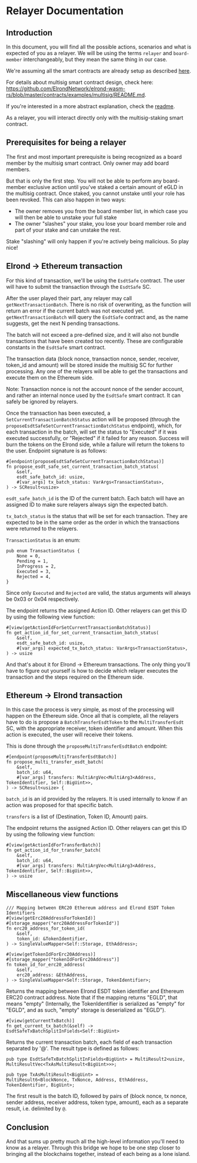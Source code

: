 # Relayer Documentation

## Introduction

In this document, you will find all the possible actions, scenarios and what is expected of you as a relayer. We will be using the terms `relayer` and `board-member` interchangeably, but they mean the same thing in our case.  

We're assuming all the smart contracts are already setup as described [here](setup.md).    

For details about multisig smart contract design, check here: https://github.com/ElrondNetwork/elrond-wasm-rs/blob/master/contracts/examples/multisig/README.md.  

If you're interested in a more abstract explanation, check the [readme](../README.md).  

As a relayer, you will interact directly only with the multisig-staking smart contract.  

## Prerequisites for being a relayer

The first and most important prerequisite is being recognized as a board member by the multisig smart contract. Only owner may add board members.  

But that is only the first step. You will not be able to perform any board-member exclusive action until you've staked a certain amount of eGLD in the multisig contract. Once staked, you cannot unstake until your role has been revoked.  This can also happen in two ways:
- The owner removes you from the board member list, in which case you will then be able to unstake your full stake
- The owner "slashes" your stake, you lose your board member role and part of your stake and can unstake the rest.  

Stake "slashing" will only happen if you're actively being malicious. So play nice!  

## Elrond -> Ethereum transaction

For this kind of transaction, we'll be using the `EsdtSafe` contract. The user will have to submit the transaction through the `EsdtSafe` SC.  

After the user played their part, any relayer may call `getNextTransactionBatch`. There is no risk of overwriting, as the function will return an error if the current batch was not executed yet. `getNextTransactionBatch` will query the `EsdtSafe` contract and, as the name suggests, get the next N pending transactions. 

The batch will not exceed a pre-defined size, and it will also not bundle transactions that have been created too recently. These are configurable constants in the `EsdtSafe` smart contract.  

The transaction data (block nonce, transaction nonce, sender, receiver, token_id and amount) will be stored inside the multisig SC for further processing. Any one of the relayers will be able to get the transactions and execute them on the Ethereum side.  

Note: Transaction nonce is not the account nonce of the sender account, and rather an internal nonce used by the `EsdtSafe` smart contract. It can safely be ignored by relayers.  

Once the transaction has been executed, a `SetCurrentTransactionBatchStatus` action will be proposed (through the `proposeEsdtSafeSetCurrentTransactionBatchStatus` endpoint), which, for each transaction in the batch, will set the status to "Executed" if it was executed successfully, or "Rejected" if it failed for any reason. Success will burn the tokens on the Elrond side, while a failure will return the tokens to the user. Endpoint signature is as follows:  

```
#[endpoint(proposeEsdtSafeSetCurrentTransactionBatchStatus)]
fn propose_esdt_safe_set_current_transaction_batch_status(
    &self,
    esdt_safe_batch_id: usize,
    #[var_args] tx_batch_status: VarArgs<TransactionStatus>,
) -> SCResult<usize>
```

`esdt_safe_batch_id` is the ID of the current batch. Each batch will have an assigned ID to make sure relayers always sign the expected batch.  

`tx_batch_status` is the status that will be set for each transaction. They are expected to be in the same order as the order in which the transactions were returned to the relayers.  

`TransactionStatus` is an enum:  

```
pub enum TransactionStatus {
    None = 0,
    Pending = 1,
    InProgress = 2,
    Executed = 3,
    Rejected = 4,
}
```

Since only `Executed` and `Rejected` are valid, the status arguments will always be 0x03 or 0x04 respectively.  

The endpoint returns the assigned Action ID. Other relayers can get this ID by using the following view function:  

```
#[view(getActionIdForSetCurrentTransactionBatchStatus)]
fn get_action_id_for_set_current_transaction_batch_status(
    &self,
    esdt_safe_batch_id: usize,
    #[var_args] expected_tx_batch_status: VarArgs<TransactionStatus>,
) -> usize
```

And that's about it for Elrond -> Ethereum transactions. The only thing you'll have to figure out yourself is how to decide which relayer executes the transaction and the steps required on the Ethereum side.  

## Ethereum -> Elrond transaction

In this case the process is very simple, as most of the processing will happen on the Ethereum side. Once all that is complete, all the relayers have to do is propose a `BatchTransferEsdtToken` to the `MultiTransferEsdt` SC, with the appropriate receiver, token identifier and amount. When this action is executed, the user will receive their tokens.  

This is done through the `proposeMultiTransferEsdtBatch` endpoint:  

```
#[endpoint(proposeMultiTransferEsdtBatch)]
fn propose_multi_transfer_esdt_batch(
    &self,
    batch_id: u64,
    #[var_args] transfers: MultiArgVec<MultiArg3<Address, TokenIdentifier, Self::BigUint>>,
) -> SCResult<usize> {
```

`batch_id` is an id provided by the relayers. It is used internally to know if an action was proposed for that specific batch.  

`transfers` is a list of (Destination, Token ID, Amount) pairs.  

The endpoint returns the assigned Action ID. Other relayers can get this ID by using the following view function:  

```
#[view(getActionIdForTransferBatch)]
fn get_action_id_for_transfer_batch(
    &self,
    batch_id: u64,
    #[var_args] transfers: MultiArgVec<MultiArg3<Address, TokenIdentifier, Self::BigUint>>,
) -> usize
```

## Miscellaneous view functions

```
/// Mapping between ERC20 Ethereum address and Elrond ESDT Token Identifiers
#[view(getErc20AddressForTokenId)]
#[storage_mapper("erc20AddressForTokenId")]
fn erc20_address_for_token_id(
    &self,
    token_id: &TokenIdentifier,
) -> SingleValueMapper<Self::Storage, EthAddress>;

#[view(getTokenIdForErc20Address)]
#[storage_mapper("tokenIdForErc20Address")]
fn token_id_for_erc20_address(
    &self,
    erc20_address: &EthAddress,
) -> SingleValueMapper<Self::Storage, TokenIdentifier>;
```

Returns the mapping between Elrond ESDT token identifier and Ethereum ERC20 contract address. Note that if the mapping returns "EGLD", that means "empty" (Internally, the TokenIdentifier is serialized as "empty" for "EGLD", and as such, "empty" storage is deserialized as "EGLD").  

```
#[view(getCurrentTxBatch)]
fn get_current_tx_batch(&self) -> EsdtSafeTxBatchSplitInFields<Self::BigUint>
```

Returns the current transaction batch, each field of each transaction separated by '@'. The result type is defined as follows:

```
pub type EsdtSafeTxBatchSplitInFields<BigUint> = MultiResult2<usize, MultiResultVec<TxAsMultiResult<BigUint>>>;

pub type TxAsMultiResult<BigUint> =
MultiResult6<BlockNonce, TxNonce, Address, EthAddress, TokenIdentifier, BigUint>;
```

The first result is the batch ID, followed by pairs of (block nonce, tx nonce, sender address, receiver address, token type, amount), each as a separate result, i.e. delimited by `@`.  

## Conclusion

And that sums up pretty much all the high-level information you'll need to know as a relayer. Through this bridge we hope to be one step closer to bringing all the blockchains together, instead of each being as a lone island.
